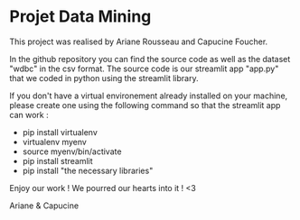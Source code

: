 # Projet Data Mining

This project was realised by Ariane Rousseau and Capucine Foucher.

In the github repository you can find the source code as well as the dataset "wdbc" in the csv format.
The source code is our streamlit app "app.py" that we coded in python using the streamlit library.

If you don't have a virtual environement already installed on your machine, please create one using the following command so that the streamlit app can work :

- pip install virtualenv
- virtualenv myenv
- source myenv/bin/activate
- pip install streamlit
- pip install "the necessary libraries"

Enjoy our work ! We pourred our hearts into it ! <3

Ariane & Capucine

